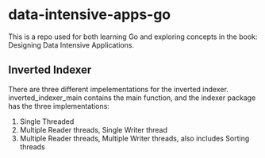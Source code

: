 # data-intensive-apps-go
This is a repo used for both learning Go and exploring concepts in the book: Designing Data Intensive Applications. 

## Inverted Indexer 
There are three different impelementations for the inverted indexer. inverted_indexer_main contains the main function, and the indexer package has the three implementations: 
1. Single Threaded 
2. Multiple Reader threads, Single Writer thread
3. Multiple Reader threads, Multiple Writer threads, also includes Sorting threads


